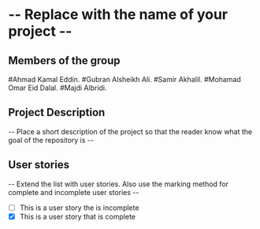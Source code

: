 # -- Replace with the name of your project --

## Members of the group

#Ahmad Kamal  Eddin.
#Gubran Alsheikh Ali.
#Samir Akhalil.
#Mohamad Omar Eid Dalal.
#Majdi Albridi.

## Project Description
-- Place a short description of the project so that the reader know what the goal of the repository is --

## User stories
-- Extend the list with user stories. Also use the marking method for complete and incomplete user stories --

- [ ] This is a user story the is incomplete 
- [X] This is a user story that is complete

